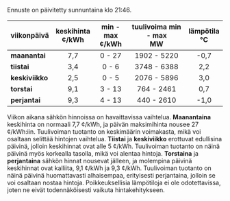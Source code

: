 Ennuste on päivitetty sunnuntaina klo 21:46.

| viikonpäivä  | keskihinta<br>¢/kWh | min - max<br>¢/kWh | tuulivoima min - max<br>MW | lämpötila<br>°C |
|:-------------|:----------------:|:----------------:|:-------------:|:-------------:|
| **maanantai**  |      7,7       |      0 - 27      |    1902 - 5220    |     -0,7     |
| **tiistai**    |      3,4       |      0 - 6       |    3748 - 6388    |      2,2     |
| **keskiviikko**|      2,5       |      0 - 5       |    2076 - 5896    |      3,0     |
| **torstai**    |      9,1       |      3 - 13      |     764 - 2461    |      0,7     |
| **perjantai**  |      9,3       |      4 - 13      |     440 - 2610    |     -1,0     |

Viikon aikana sähkön hinnoissa on havaittavissa vaihtelua. **Maanantaina** keskihinta on normaali 7,7 ¢/kWh, ja päivän maksimihinta nousee 27 ¢/kWh:iin. Tuulivoiman tuotanto on keskimäärin voimakasta, mikä voi osaltaan selittää hintojen vaihtelua. **Tiistai** ja **keskiviikko** erottuvat edullisina päivinä, jolloin keskihinnat ovat alle 5 ¢/kWh. Tuulivoiman tuotanto on näinä päivinä myös korkealla tasolla, mikä voi alentaa hintoja. **Torstaina** ja **perjantaina** sähkön hinnat nousevat jälleen, ja molempina päivinä keskihinnat ovat kalliita, 9,1 ¢/kWh ja 9,3 ¢/kWh. Tuulivoiman tuotanto on näinä päivinä huomattavasti alhaisempaa, erityisesti perjantaina, jolloin se voi osaltaan nostaa hintoja. Poikkeuksellisia lämpötiloja ei ole odotettavissa, joten ne eivät todennäköisesti vaikuta hintakehitykseen.